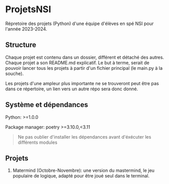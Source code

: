 # ProjetsNSI
Répretoire des projets (Python) d'une équipe d'élèves en spé NSI pour l'année 2023-2024.

## Structure
Chaque projet est contenu dans un dossier, différent et détaché des autres. Chaque projet a son README.md explicatif. Le but à terme, serait de pouvoir lancer tous les projets à partir d'un fichier principal (le main.py à la souche).

Les projets d'une ampleur plus importante ne se trouveront peut être pas dans ce répertoire, un lien vers un autre répo sera donc donné.

## Système et dépendances
Python: >=1.0.0

Package manager: poetry >=3.10.0,<3.11

> Ne pas oublier d'installer les dépendances avant d'éxécuter les différents modules

## Projets
1. Matermind (Octobre-Novembre): une version du mastermind, le jeu populaire de logique, adapté pour être joué seul dans le terminal.
